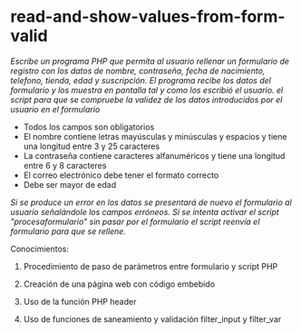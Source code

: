 # read-and-show-values-from-form-valid
*Escribe un programa PHP que permita al usuario rellenar un formulario de registro con los datos de nombre, contraseña, fecha de nacimiento, telefono, tienda, edad y suscripción. El programa recibe los datos del formulario y los muestra en pantalla tal y como los escribió el usuario.
el script para que se compruebe la validez de los datos introducidos por el usuario en el formulario*

* Todos los campos son obligatorios
* El nombre contiene letras mayúsculas y minúsculas y espacios y tiene una longitud entre 3 y 25 caracteres
* La contraseña contiene caracteres alfanuméricos y tiene una longitud entre 6 y 8 caracteres
* El correo electrónico debe tener el formato correcto
* Debe ser mayor de edad

 *Si se produce un error en los datos se presentará de nuevo el formulario al usuario señalándole los campos erróneos. Si se intenta activar el script "procesaformulario" sin pasar por el formulario el script reenvía el formulario para que se rellene.*


Conocimientos:

1. Procedimiento de paso de parámetros entre formulario y script PHP

2. Creación de una página web con código embebido

3. Uso de la función PHP header

4. Uso de funciones de saneamiento y validación filter_input y filter_var


